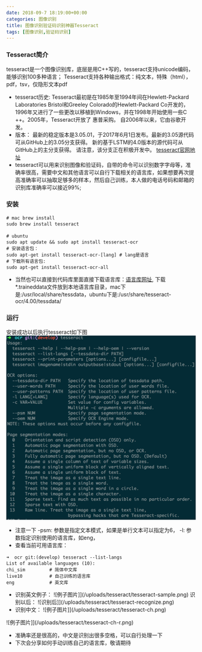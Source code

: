 ```yaml
---
date: 2018-09-7 18:19:00+00:00
categories: 图像识别
title: 图像识别验证码识别神器Tesseract
tags: [图像识别,验证码识别]
---
```

### Tesseract简介
tesseract是一个图像识别库，底层是用C++写的，tesseract支持unicode编码，能够识别100多种语言；
Tesseract支持各种输出格式：纯文本，特殊（html），pdf，tsv，仅隐形文本pdf
* tesseract历史:
Tesseract最初是在1985年至1994年间在Hewlett-Packard Laboratories Bristol和Greeley Colorado的Hewlett-Packard Co开发的，1996年又进行了一些更改以移植到Windows，并在1998年开始使用一些C ++。2005年，Tesseract开放了 惠普采购。 自2006年以来，它由谷歌开发。
* 版本：
最新的稳定版本是3.05.01，于2017年6月1日发布。最新的3.05源代码可从GitHub上的3.05分支获得。
新的基于LSTM的4.0版本的源代码可从GitHub上的主分支获得。 请注意，该分支正在积极开发中。
[tesseract官网地址](https://github.com/tesseract-ocr/tesseract)
* tesseract可以用来识别图像和验证码，自带的命令可以识别数字字母等，准确率很高，需要中文和其他语言可以自行下载相关的语言库，如果想要再次提高准确率可以抽取足够多的样本，然后自己训练，本人做的电话号码和邮箱的识别库准确率可以接近99%;

### 安装
``` shell
# mac brew install
sudo brew install tesseract

# ubuntu 
sudo apt update && sudo apt install tesseract-ocr
# 安装语言包：
sudo apt-get install tesseract-ocr-[lang] # lang是语言
# 下载所有语言包:
sudo apt-get install tesseract-ocr-all
```
* 当然也可以直接到代码库里面直接下载语言库：[语言库网址](https://github.com/tesseract-ocr/tessdata), 下载*.traineddata文件放到本地语言库目录，mac下是:/usr/local/share/tessdata，ubuntu下是:/usr/share/tesseract-ocr/4.00/tessdata/

### 运行
安装成功以后执行tesseract如下图
![tesseract cmd](/uploads/tesseract/tesseract-cmd.png)
* 注意一下
-psm: 参数是指定文本模式，如果是单行文本可以指定为6，
-l: 参数指定识别使用的语言库，如eng，
* 查看当前可用语言库：
``` shell
➜  ocr git:(develop) tesseract --list-langs                                    
List of available languages (10):
chi_sim         # 简体中文库
live10          # 自己训练的语言库
eng             # 英文库
```

* 识别英文例子：
![例子图片]](/uploads/tesseract/tesseract-sample.png)
识别以后：
![识别后]](/uploads/tesseract/tesseract-recognize.png)
* 识别中文：
![例子图片]](/uploads/tesseract/tesseract-ch.png)

![例子图片]](/uploads/tesseract/tesseract-ch-r.png)

* 准确率还是很高的，中文是识别出很多空格，可以自行处理一下
* 下次会分享如何手动训练自己的语言库，敬请期待

